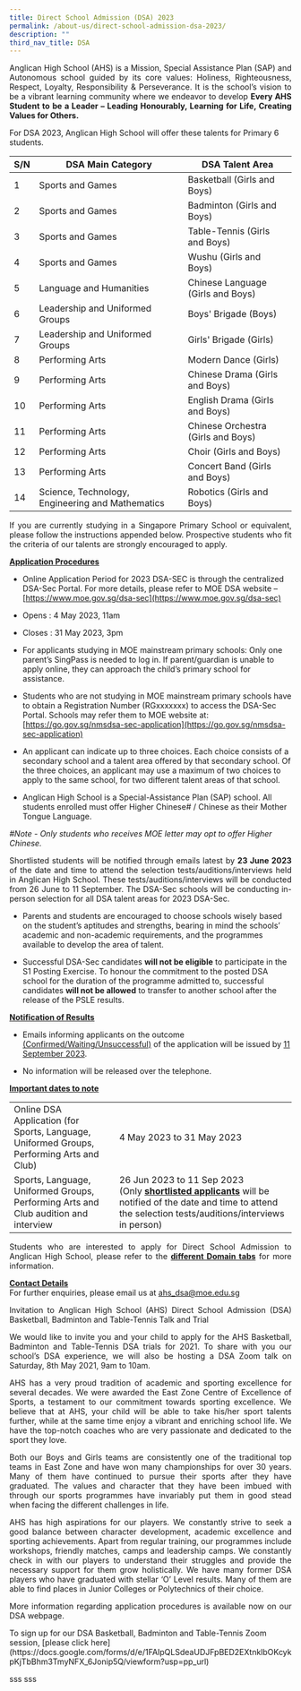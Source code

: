 ```yaml
---
title: Direct School Admission (DSA) 2023
permalink: /about-us/direct-school-admission-dsa-2023/
description: ""
third_nav_title: DSA
---
```

<p align="justify">
Anglican High School (AHS) is a Mission, Special Assistance Plan (SAP) and Autonomous school guided by its core values: Holiness, Righteousness, Respect, Loyalty, Responsibility &amp; Perseverance. It is the school’s vision to be a vibrant learning community where we endeavor to develop <b>Every AHS Student to be a Leader – Leading Honourably, Learning for Life, Creating Values for Others.</b><br></p>

For DSA 2023, Anglican High School will offer these talents for Primary 6 students.


| S/N | DSA Main Category | DSA Talent Area |
| -------- | -------- | -------- |
| 1 | Sports and Games     | Basketball (Girls and Boys)|
| 2 | Sports and Games     | Badminton (Girls and Boys)|
| 3 | Sports and Games     | Table-Tennis (Girls and Boys)|
| 4 | Sports and Games     | Wushu (Girls and Boys)|
| 5 | Language and Humanities     | Chinese Language (Girls and Boys)|
| 6 | Leadership and Uniformed Groups     | Boys' Brigade (Boys)|
| 7 | Leadership and Uniformed Groups     | Girls' Brigade (Girls)|
| 8 | Performing Arts     | Modern Dance (Girls)|
| 9 | Performing Arts     | Chinese Drama (Girls and Boys)|
| 10 | Performing Arts     | English Drama (Girls and Boys)|
| 11 | Performing Arts     | Chinese Orchestra (Girls and Boys)|
| 12 | Performing Arts     | Choir (Girls and Boys)|
| 13 | Performing Arts     | Concert Band (Girls and Boys)|
| 14 | Science, Technology, Engineering and Mathematics     | Robotics (Girls and Boys)|

<p align="justify">
If you are currently studying in a Singapore Primary School or equivalent, please follow the instructions appended below. Prospective students who fit the criteria of our talents are strongly encouraged to apply. </p>

<b><u>Application Procedures</u></b>

- Online Application Period for 2023 DSA-SEC is through the centralized DSA-Sec Portal. For more details, please refer to MOE DSA website – [https://www.moe.gov.sg/dsa-sec](https://www.moe.gov.sg/dsa-sec)

- Opens : 4 May 2023, 11am
- Closes : 31 May 2023, 3pm

- For applicants studying in MOE mainstream primary schools: Only one parent’s SingPass is needed to log in. If parent/guardian is unable to apply online, they can approach the child’s primary school for assistance.

- Students who are not studying in MOE mainstream primary schools have to obtain a Registration Number (RGxxxxxxx) to access the DSA-Sec Portal. Schools may refer them to MOE website at: [https://go.gov.sg/nmsdsa-sec-application](https://go.gov.sg/nmsdsa-sec-application)

- An applicant can indicate up to three choices. Each choice consists of a secondary school and a talent area offered by that secondary school. Of the three choices, an applicant may use a maximum of two choices to apply to the same school, for two different talent areas of that school.

- Anglican High School is a Special-Assistance Plan (SAP) school. All students enrolled must offer Higher Chinese# / Chinese as their Mother Tongue Language. 

<i>#Note - Only students who receives MOE letter may opt to offer Higher Chinese.</i><br>

<p align="justify">
	Shortlisted students will be notified through emails latest by <b>23 June 2023</b> of the date and time to attend the selection tests/auditions/interviews held in Anglican High School. These tests/auditions/interviews will be conducted from 26 June to 11 September. The DSA-Sec schools will be conducting in-person selection for all DSA talent areas for 2023 DSA-Sec.</p>

- Parents and students are encouraged to choose schools wisely based on the student’s aptitudes and strengths, bearing in mind the schools’ academic and non-academic requirements, and the programmes available to develop the area of talent.

- Successful DSA-Sec candidates <b>will not be eligible</b> to participate in the S1 Posting Exercise. To honour the commitment to the posted DSA school for the duration of the programme admitted to, successful candidates <b>will not be allowed</b> to transfer to another school after the release of the PSLE results.

<b><u>Notification of Results</u></b>

- Emails informing applicants on the outcome <u>(Confirmed/Waiting/Unsuccessful)</u> of the application will be issued by <u>11 September 2023</u>.

- No information will be released over the telephone.


<b><u>Important dates to note</u></b>

|  |  |
| -------- | -------- | 
| Online DSA Application (for Sports, Language, Uniformed Groups, Performing Arts and Club) | 4 May 2023 to 31 May 2023     | 
| Sports, Language, Uniformed Groups, Performing Arts and Club audition and interview | 26 Jun 2023 to 11 Sep 2023<br>(Only <b><u>shortlisted applicants</u></b> will be notified of the date and time to attend the selection tests/auditions/interviews in person) 

<p align="justify">
Students who are interested to apply for Direct School Admission to Anglican High School, please refer to the <b><u>different Domain tabs</u></b> for more information.</p>

<b><u>Contact Details</u></b><br>
For further enquiries, please email us at ahs_dsa@moe.edu.sg


<p align="justify">
	Invitation to Anglican High School (AHS) Direct School Admission (DSA) Basketball, Badminton and Table-Tennis Talk and Trial
</p>

<p align="justify">
	We would like to invite you and your child to apply for the AHS Basketball, Badminton and Table-Tennis DSA trials for 2021. To share with you our school’s DSA experience, we will also be hosting a DSA Zoom talk on Saturday, 8th May 2021, 9am to 10am.
</p>

<p align="justify">
AHS has a very proud tradition of academic and sporting excellence for several decades. We were awarded the East Zone Centre of Excellence of Sports, a testament to our commitment towards sporting excellence. We believe that at AHS, your child will be able to take his/her sport talents further, while at the same time enjoy a vibrant and enriching school life. We have the top-notch coaches who are very passionate and dedicated to the sport they love.
</p>

<p align="justify">
	Both our Boys and Girls teams are consistently one of the traditional top teams in East Zone and have won many championships for over 30 years. Many of them have continued to pursue their sports after they have graduated. The values and character that they have been imbued with through our sports programmes have invariably put them in good stead when facing the different challenges in life. 
</p>

<p align="justify">
AHS has high aspirations for our players. We constantly strive to seek a good balance between character development, academic excellence and sporting achievements. Apart from regular training, our programmes include workshops, friendly matches, camps and leadership camps. We constantly check in with our players to understand their struggles and provide the necessary support for them grow holistically. We have many former DSA players who have graduated with stellar ‘O’ Level results. Many of them are able to find places in Junior Colleges or Polytechnics of their choice. 
</p>

<p align="justify">
More information regarding application procedures is available now on our DSA webpage. </p>
To sign up for our DSA Basketball, Badminton and Table-Tennis Zoom session, [please click here](https://docs.google.com/forms/d/e/1FAIpQLSdeaUDJFpBED2EXtnklbOKcykpKjTbBhm3TmyNFX_6Jonip5Q/viewform?usp=pp_url) 


<p align="justify">
	sss
	sss
</p>